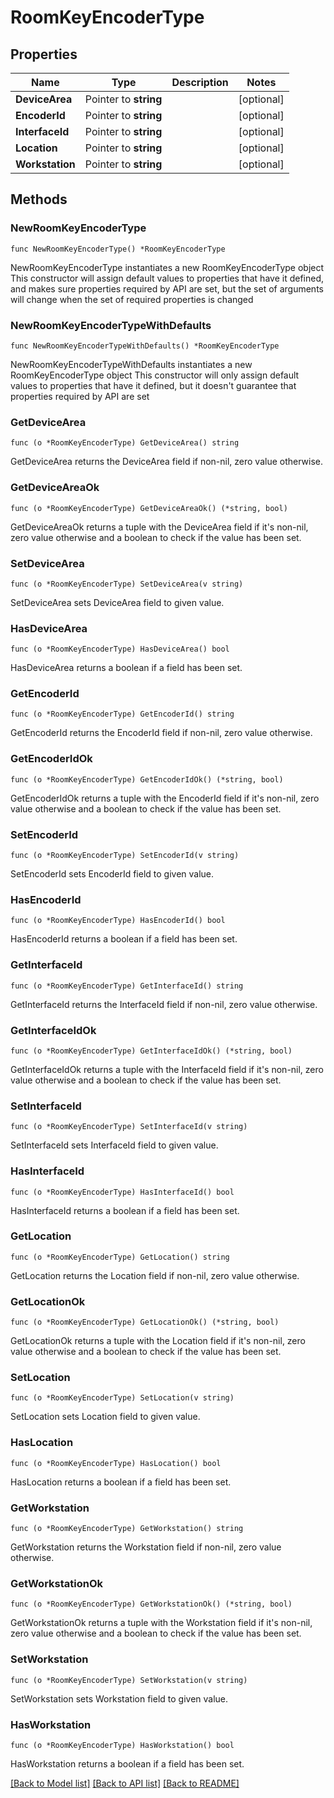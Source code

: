 # RoomKeyEncoderType

## Properties

Name | Type | Description | Notes
------------ | ------------- | ------------- | -------------
**DeviceArea** | Pointer to **string** |  | [optional] 
**EncoderId** | Pointer to **string** |  | [optional] 
**InterfaceId** | Pointer to **string** |  | [optional] 
**Location** | Pointer to **string** |  | [optional] 
**Workstation** | Pointer to **string** |  | [optional] 

## Methods

### NewRoomKeyEncoderType

`func NewRoomKeyEncoderType() *RoomKeyEncoderType`

NewRoomKeyEncoderType instantiates a new RoomKeyEncoderType object
This constructor will assign default values to properties that have it defined,
and makes sure properties required by API are set, but the set of arguments
will change when the set of required properties is changed

### NewRoomKeyEncoderTypeWithDefaults

`func NewRoomKeyEncoderTypeWithDefaults() *RoomKeyEncoderType`

NewRoomKeyEncoderTypeWithDefaults instantiates a new RoomKeyEncoderType object
This constructor will only assign default values to properties that have it defined,
but it doesn't guarantee that properties required by API are set

### GetDeviceArea

`func (o *RoomKeyEncoderType) GetDeviceArea() string`

GetDeviceArea returns the DeviceArea field if non-nil, zero value otherwise.

### GetDeviceAreaOk

`func (o *RoomKeyEncoderType) GetDeviceAreaOk() (*string, bool)`

GetDeviceAreaOk returns a tuple with the DeviceArea field if it's non-nil, zero value otherwise
and a boolean to check if the value has been set.

### SetDeviceArea

`func (o *RoomKeyEncoderType) SetDeviceArea(v string)`

SetDeviceArea sets DeviceArea field to given value.

### HasDeviceArea

`func (o *RoomKeyEncoderType) HasDeviceArea() bool`

HasDeviceArea returns a boolean if a field has been set.

### GetEncoderId

`func (o *RoomKeyEncoderType) GetEncoderId() string`

GetEncoderId returns the EncoderId field if non-nil, zero value otherwise.

### GetEncoderIdOk

`func (o *RoomKeyEncoderType) GetEncoderIdOk() (*string, bool)`

GetEncoderIdOk returns a tuple with the EncoderId field if it's non-nil, zero value otherwise
and a boolean to check if the value has been set.

### SetEncoderId

`func (o *RoomKeyEncoderType) SetEncoderId(v string)`

SetEncoderId sets EncoderId field to given value.

### HasEncoderId

`func (o *RoomKeyEncoderType) HasEncoderId() bool`

HasEncoderId returns a boolean if a field has been set.

### GetInterfaceId

`func (o *RoomKeyEncoderType) GetInterfaceId() string`

GetInterfaceId returns the InterfaceId field if non-nil, zero value otherwise.

### GetInterfaceIdOk

`func (o *RoomKeyEncoderType) GetInterfaceIdOk() (*string, bool)`

GetInterfaceIdOk returns a tuple with the InterfaceId field if it's non-nil, zero value otherwise
and a boolean to check if the value has been set.

### SetInterfaceId

`func (o *RoomKeyEncoderType) SetInterfaceId(v string)`

SetInterfaceId sets InterfaceId field to given value.

### HasInterfaceId

`func (o *RoomKeyEncoderType) HasInterfaceId() bool`

HasInterfaceId returns a boolean if a field has been set.

### GetLocation

`func (o *RoomKeyEncoderType) GetLocation() string`

GetLocation returns the Location field if non-nil, zero value otherwise.

### GetLocationOk

`func (o *RoomKeyEncoderType) GetLocationOk() (*string, bool)`

GetLocationOk returns a tuple with the Location field if it's non-nil, zero value otherwise
and a boolean to check if the value has been set.

### SetLocation

`func (o *RoomKeyEncoderType) SetLocation(v string)`

SetLocation sets Location field to given value.

### HasLocation

`func (o *RoomKeyEncoderType) HasLocation() bool`

HasLocation returns a boolean if a field has been set.

### GetWorkstation

`func (o *RoomKeyEncoderType) GetWorkstation() string`

GetWorkstation returns the Workstation field if non-nil, zero value otherwise.

### GetWorkstationOk

`func (o *RoomKeyEncoderType) GetWorkstationOk() (*string, bool)`

GetWorkstationOk returns a tuple with the Workstation field if it's non-nil, zero value otherwise
and a boolean to check if the value has been set.

### SetWorkstation

`func (o *RoomKeyEncoderType) SetWorkstation(v string)`

SetWorkstation sets Workstation field to given value.

### HasWorkstation

`func (o *RoomKeyEncoderType) HasWorkstation() bool`

HasWorkstation returns a boolean if a field has been set.


[[Back to Model list]](../README.md#documentation-for-models) [[Back to API list]](../README.md#documentation-for-api-endpoints) [[Back to README]](../README.md)


